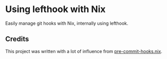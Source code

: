 # Using lefthook with Nix

Easily manage git hooks with Nix, internally using lefthook.

## Credits

This project was written with a lot of influence from [pre-commit-hooks.nix](https://github.com/cachix/pre-commit-hooks.nix).

